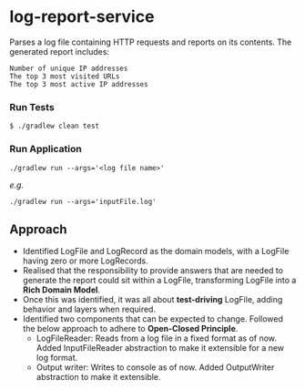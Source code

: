# log-report-service
Parses a log file containing HTTP requests and reports on its contents. The generated report includes:
```
Number of unique IP addresses
The top 3 most visited URLs
The top 3 most active IP addresses
```

### Run Tests
```
$ ./gradlew clean test
```

### Run Application
```
./gradlew run --args='<log file name>'
```
*e.g.*
```
./gradlew run --args='inputFile.log'
``` 
## Approach
* Identified LogFile and LogRecord as the domain models, with a LogFile having zero or more LogRecords.
* Realised that the responsibility to provide answers that are needed to generate the report could sit within a LogFile,
transforming LogFile into a **Rich Domain Model**.
* Once this was identified, it was all about **test-driving** LogFile, adding behavior and layers when required.
* Identified two components that can be expected to change. Followed the below approach to adhere to **Open-Closed Principle**.
    * LogFileReader: Reads from a log file in a fixed format as of now. Added InputFileReader abstraction to make it extensible
     for a new log format.
    * Output writer: Writes to console as of now. Added OutputWriter abstraction to make it extensible.
